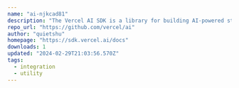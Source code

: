 ```yaml
---
name: "ai-njkcad81"
description: "The Vercel AI SDK is a library for building AI-powered streaming text and chat UIs."
repo_url: "https://github.com/vercel/ai"
author: "quietshu"
homepage: "https://sdk.vercel.ai/docs"
downloads: 1
updated: "2024-02-29T21:03:56.570Z"
tags: 
  - integration
  - utility
---
```

